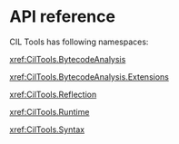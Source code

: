 # API reference

CIL Tools has following namespaces:

<xref:CilTools.BytecodeAnalysis>

<xref:CilTools.BytecodeAnalysis.Extensions>

<xref:CilTools.Reflection>

<xref:CilTools.Runtime>

<xref:CilTools.Syntax>
